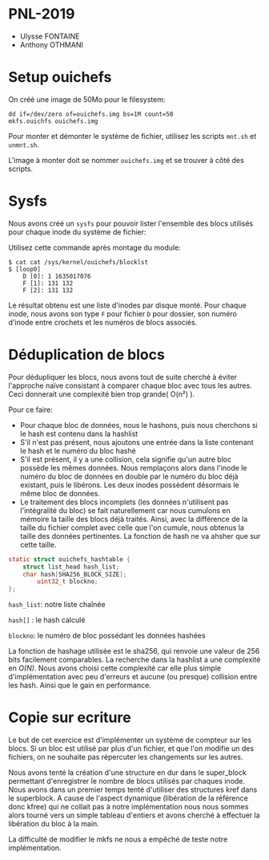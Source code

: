 # PNL-2019

* Ulysse FONTAINE 
* Anthony OTHMANI 

# Setup ouichefs

On créé une image de 50Mo pour le filesystem:

```
dd if=/dev/zero of=ouichefs.img bs=1M count=50
mkfs.ouichfs ouichefs.img
```

Pour monter et démonter le système de fichier, utilisez les scripts `mnt.sh` et
`unmnt.sh`.

L'image à monter doit se nommer `ouichefs.img` et se trouver à côté des scripts.

# Sysfs

Nous avons créé un `sysfs` pour pouvoir lister l'ensemble des blocs utilisés pour
chaque inode du système de fichier:

Utilisez cette commande après montage du module:

```
$ cat cat /sys/kernel/ouichefs/blocklst
$ [loop0]
	D [0]: 1 1635017076
	F [1]: 131 132
	F [2]: 131 132

```

Le résultat obtenu est une liste d'inodes par disque monté.
Pour chaque inode, nous avons son type `F` pour fichier `D` pour dossier,
son numéro d'inode entre crochets et les numéros de blocs associés.

# Déduplication de blocs

Pour dédupliquer les blocs, nous avons tout de suite cherché à éviter l'approche naïve consistant à comparer chaque bloc avec tous les autres. Ceci donnerait une complexité bien trop grande( O(n²) ).

Pour ce faire:

* Pour chaque bloc de données, nous le hashons, puis nous cherchons si le hash est contenu dans la hashlist
* S'il n'est pas présent, nous ajoutons une entrée dans la liste contenant le hash et le numéro du bloc hashé
* S'il est présent, il y a une collision, cela signifie qu'un autre bloc possède les mêmes données. Nous remplaçons alors dans l'inode le numéro du bloc de données en double par le numéro du bloc déjà existant, puis le libérons. Les deux inodes possèdent désormais le même bloc de données.
* Le traitement des blocs incomplets (les données n'utilisent pas l'intégralité du bloc) se fait naturellement car nous cumulons en mémoire la taille des blocs déjà traités. Ainsi, avec la différence de la taille du fichier complet avec celle que l'on cumule, nous obtenus la taille des données pertinentes. La fonction de hash ne va ahsher que sur cette taille.

```c
static struct ouichefs_hashtable {
	struct list_head hash_list;
	char hash[SHA256_BLOCK_SIZE];
        uint32_t blockno;
};
```

`hash_list`: notre liste chaînée

`hash[]` : le hash calculé

`blockno`: le numéro de bloc possédant les données hashées


La fonction de hashage utilisée est le sha256, qui renvoie une valeur de 256 bits facilement comparables.
La recherche dans la hashlist a une complexité en *O(N)*. Nous avons choisi cette complexité car elle plus simple d'implémentation avec peu d'erreurs et aucune (ou presque) collision entre les hash. Ainsi que le gain en performance.


# Copie sur ecriture

Le but de cet exercice est d'implémenter un système de compteur sur les blocs. Si un bloc est utilisé par plus d'un fichier, et que l'on modifie un des fichiers, on ne souhaite pas répercuter les changements sur les autres.

Nous avons tenté la création d'une structure en dur dans le super_block permettant d'enregistrer le nombre de blocs utilisés par chaques inode.
Nous avons dans un premier temps tenté d'utiliser des structures kref dans le superblock. A cause de l'aspect dynamique (libération de la référence donc kfree) qui ne collait pas à notre implémentation nous nous sommes alors tourné vers un simple tableau d'entiers et avons cherché à effectuer la libération du bloc à la main.


La difficulté de modifier le mkfs ne nous a empêché de teste notre implémentation.
